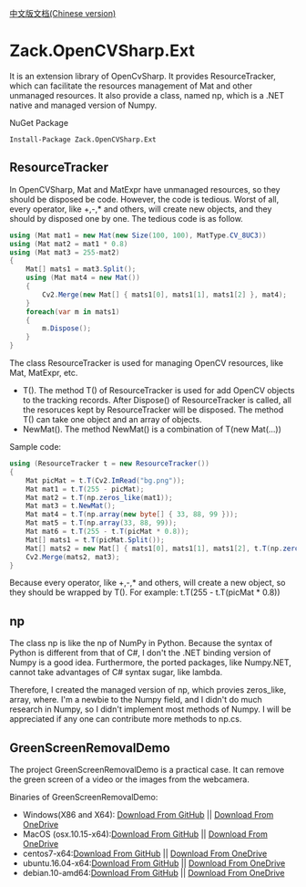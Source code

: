 [中文版文档(Chinese version)](https://github.com/yangzhongke/Zack.OpenCVSharp.Ext/blob/main/README_CN.md)

# Zack.OpenCVSharp.Ext
It is an extension library of OpenCvSharp. It provides ResourceTracker, which can facilitate the resources management of Mat and other unmanaged resources. It also provide a class, named np, which is a .NET native and  managed version of Numpy.

NuGet Package

```
Install-Package Zack.OpenCVSharp.Ext
```
## ResourceTracker
In OpenCVSharp, Mat and MatExpr have unmanaged resources, so they should be disposed be code. However, the code is tedious. Worst of all, every operator, like +,-,* and others, will create new objects, and they should by disposed one by one. The tedious code is as follow.
```csharp
using (Mat mat1 = new Mat(new Size(100, 100), MatType.CV_8UC3))
using (Mat mat2 = mat1 * 0.8)
using (Mat mat3 = 255-mat2)
{
	Mat[] mats1 = mat3.Split();
	using (Mat mat4 = new Mat())
	{
		Cv2.Merge(new Mat[] { mats1[0], mats1[1], mats1[2] }, mat4);
	}
	foreach(var m in mats1)
	{
		m.Dispose();
	}
}
```

The class ResourceTracker is used for managing OpenCV resources, like Mat, MatExpr, etc.
* T(). The method T() of ResourceTracker is used for add OpenCV objects to the tracking records. After Dispose() of ResourceTracker is called, all the resoruces kept by ResourceTracker will be disposed. The method T() can take one object and an array of objects.
* NewMat(). The method NewMat() is a combination of T(new Mat(...)) 

Sample code:

```csharp
using (ResourceTracker t = new ResourceTracker())
{
	Mat picMat = t.T(Cv2.ImRead("bg.png"));
	Mat mat1 = t.T(255 - picMat);
	Mat mat2 = t.T(np.zeros_like(mat1));
	Mat mat3 = t.NewMat();
	Mat mat4 = t.T(np.array(new byte[] { 33, 88, 99 }));
	Mat mat5 = t.T(np.array(33, 88, 99));
	Mat mat6 = t.T(255 - t.T(picMat * 0.8));
	Mat[] mats1 = t.T(picMat.Split());
	Mat[] mats2 = new Mat[] { mats1[0], mats1[1], mats1[2], t.T(np.zeros_like(picMat)) };
	Cv2.Merge(mats2, mat3);
}
```

Because every operator, like +,-,* and others, will create a new object, so they should be wrapped by T(). For example: t.T(255 - t.T(picMat * 0.8))

## np
The class np is like the np of NumPy in Python.
Because the syntax of Python is different from that of C#, I don't the .NET binding version of Numpy is a good idea. Furthermore, the ported packages, like Numpy.NET, cannot take advantages of C# syntax sugar, like lambda.

Therefore, I created the managed version of np, which provies zeros_like, array, where. I'm a newbie to the Numpy field, and I didn't do much research in Numpy, so I didn't implement most methods of Numpy. I will be appreciated if any one can contribute more methods to np.cs.

## GreenScreenRemovalDemo
The project GreenScreenRemovalDemo is a practical case. It can remove the green screen of a video or the images from the webcamera.

Binaries of GreenScreenRemovalDemo:
* Windows(X86 and X64): [Download From GitHub](https://github.com/yangzhongke/Zack.OpenCVSharp.Ext/raw/main/GreenScreenRemovalDemo/Binaries/win32x86.zip) ||  [Download From OneDrive](https://1drv.ms/u/s!ArtUX5uRoj_cmWWM1xf0CfVMx4FI?e=YupHDl)
* MacOS (osx.10.15-x64):[Download From GitHub](https://github.com/yangzhongke/Zack.OpenCVSharp.Ext/raw/main/GreenScreenRemovalDemo/Binaries/osx.10.15-x64.zip) ||  [Download From OneDrive](https://1drv.ms/u/s!ArtUX5uRoj_cmWIlLKUw77KVx0r7?e=zfdafg)
* centos7-x64:[Download From GitHub](https://github.com/yangzhongke/Zack.OpenCVSharp.Ext/raw/main/GreenScreenRemovalDemo/Binaries/centos7-x64.zip) ||  [Download From OneDrive](https://1drv.ms/u/s!ArtUX5uRoj_cmWMwztai5lT-ag8n?e=rTiejq)
* ubuntu.16.04-x64:[Download From GitHub](https://github.com/yangzhongke/Zack.OpenCVSharp.Ext/raw/main/GreenScreenRemovalDemo/Binaries/ubuntu.16.04-x64.zip) ||  [Download From OneDrive](https://1drv.ms/u/s!ArtUX5uRoj_cmWbBCY5TRpcwjb_y?e=xWBBkx)
* debian.10-amd64:[Download From GitHub](https://github.com/yangzhongke/Zack.OpenCVSharp.Ext/raw/main/GreenScreenRemovalDemo/Binaries/debian.10-amd64.zip) ||  [Download From OneDrive](https://1drv.ms/u/s!ArtUX5uRoj_cmWQcrpCEMT3cNjBz?e=0fg5XV)